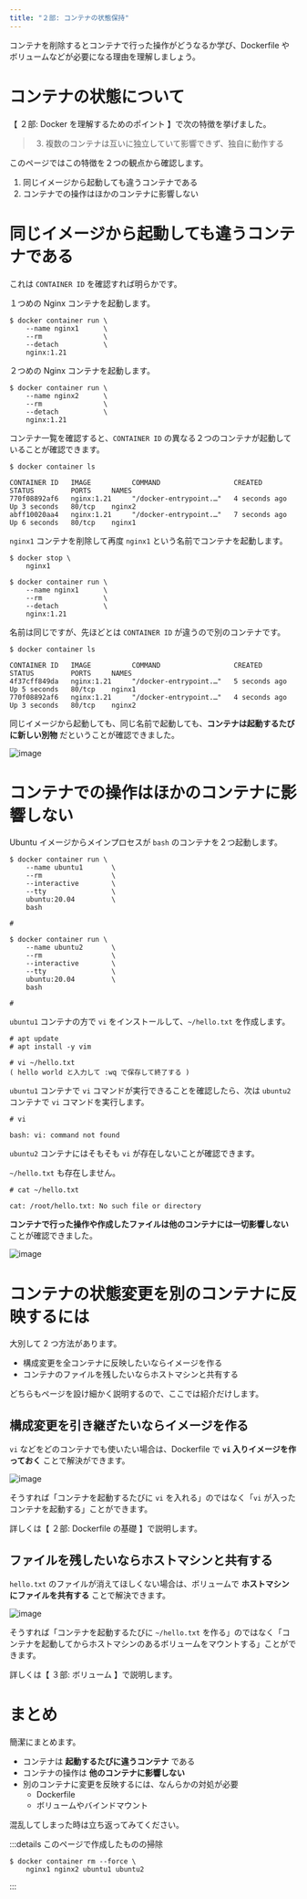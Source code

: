 ```yaml
---
title: "２部: コンテナの状態保持"
---
```


コンテナを削除するとコンテナで行った操作がどうなるか学び、Dockerfile やボリュームなどが必要になる理由を理解しましょう。

# コンテナの状態について
【 ２部: Docker を理解するためのポイント 】で次の特徴を挙げました。

> 3. 複数のコンテナは互いに独立していて影響できず、独自に動作する

このページではこの特徴を２つの観点から確認します。

1. 同じイメージから起動しても違うコンテナである
1. コンテナでの操作はほかのコンテナに影響しない

# 同じイメージから起動しても違うコンテナである
これは `CONTAINER ID` を確認すれば明らかです。

１つめの Nginx コンテナを起動します。

```:Host Machine
$ docker container run \
    --name nginx1      \
    --rm               \
    --detach           \
    nginx:1.21
```

２つめの Nginx コンテナを起動します。

```:Host Machine
$ docker container run \
    --name nginx2      \
    --rm               \
    --detach           \
    nginx:1.21
```

コンテナ一覧を確認すると、`CONTAINER ID` の異なる２つのコンテナが起動していることが確認できます。

```:Host Machine
$ docker container ls

CONTAINER ID   IMAGE          COMMAND                  CREATED         STATUS         PORTS     NAMES
770f08892af6   nginx:1.21     "/docker-entrypoint.…"   4 seconds ago   Up 3 seconds   80/tcp    nginx2
abff10020aa4   nginx:1.21     "/docker-entrypoint.…"   7 seconds ago   Up 6 seconds   80/tcp    nginx1
```

`nginx1` コンテナを削除して再度 `nginx1` という名前でコンテナを起動します。

```:Host Machine
$ docker stop \
    nginx1
    
$ docker container run \
    --name nginx1      \
    --rm               \
    --detach           \
    nginx:1.21
```

名前は同じですが、先ほどとは `CONTAINER ID` が違うので別のコンテナです。

```:Host Machine
$ docker container ls

CONTAINER ID   IMAGE          COMMAND                  CREATED         STATUS         PORTS     NAMES
4f37cff849da   nginx:1.21     "/docker-entrypoint.…"   5 seconds ago   Up 5 seconds   80/tcp    nginx1
770f08892af6   nginx:1.21     "/docker-entrypoint.…"   4 seconds ago   Up 3 seconds   80/tcp    nginx2
```

同じイメージから起動しても、同じ名前で起動しても、**コンテナは起動するたびに新しい別物** だということが確認できました。

![image](/images/structure/structure.038.jpeg)

# コンテナでの操作はほかのコンテナに影響しない
Ubuntu イメージからメインプロセスが `bash` のコンテナを２つ起動します。

```:Host Machine
$ docker container run \
    --name ubuntu1       \
    --rm                 \
    --interactive        \
    --tty                \
    ubuntu:20.04         \
    bash

#
```

```:Host Machine
$ docker container run \
    --name ubuntu2       \
    --rm                 \
    --interactive        \
    --tty                \
    ubuntu:20.04         \
    bash

#
```

`ubuntu1` コンテナの方で `vi` をインストールして、`~/hello.txt` を作成します。

```:Container ( ubuntu1 )
# apt update
# apt install -y vim

# vi ~/hello.txt
( hello world と入力して :wq で保存して終了する )
```

`ubuntu1` コンテナで `vi` コマンドが実行できることを確認したら、次は `ubuntu2` コンテナで `vi` コマンドを実行します。

```:Container ( ubuntu2 )
# vi

bash: vi: command not found
```

`ubuntu2` コンテナにはそもそも `vi` が存在しないことが確認できます。

`~/hello.txt` も存在しません。

```:Container ( ubuntu2 )
# cat ~/hello.txt

cat: /root/hello.txt: No such file or directory
```

**コンテナで行った操作や作成したファイルは他のコンテナには一切影響しない** ことが確認できました。

![image](/images/structure/structure.039.jpeg)

# コンテナの状態変更を別のコンテナに反映するには
大別して 2 つ方法があります。

- 構成変更を全コンテナに反映したいならイメージを作る
- コンテナのファイルを残したいならホストマシンと共有する

どちらもページを設け細かく説明するので、ここでは紹介だけします。

## 構成変更を引き継ぎたいならイメージを作る
`vi` などをどのコンテナでも使いたい場合は、Dockerfile で **`vi` 入りイメージを作っておく** ことで解決ができます。

![image](/images/structure/structure.040.jpeg)

そうすれば「コンテナを起動するたびに `vi` を入れる」のではなく「`vi` が入ったコンテナを起動する」ことができます。

詳しくは【 ２部: Dockerfile の基礎 】で説明します。

## ファイルを残したいならホストマシンと共有する
`hello.txt` のファイルが消えてほしくない場合は、ボリュームで **ホストマシンにファイルを共有する** ことで解決できます。

![image](/images/structure/structure.041.jpeg)

そうすれば「コンテナを起動するたびに `~/hello.txt` を作る」のではなく「コンテナを起動してからホストマシンのあるボリュームをマウントする」ことができます。

詳しくは【 ３部: ボリューム 】で説明します。

# まとめ
簡潔にまとめます。

- コンテナは **起動するたびに違うコンテナ** である
- コンテナの操作は **他のコンテナに影響しない**
- 別のコンテナに変更を反映するには、なんらかの対処が必要
  - Dockerfile
  - ボリュームやバインドマウント

混乱してしまった時は立ち返ってみてください。

:::details このページで作成したものの掃除
```:Host Machine
$ docker container rm --force \
    nginx1 nginx2 ubuntu1 ubuntu2
```
:::
